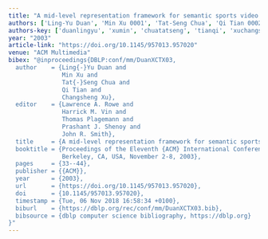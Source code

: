 ```yaml
---
title: "A mid-level representation framework for semantic sports video analysis"
authors: ['Ling-Yu Duan', 'Min Xu 0001', 'Tat-Seng Chua', 'Qi Tian 0002', 'Changsheng Xu']
authors-key: ['duanlingyu', 'xumin', 'chuatatseng', 'tianqi', 'xuchangsheng']
year: "2003"
article-link: "https://doi.org/10.1145/957013.957020"
venue: "ACM Multimedia"
bibex: "@inproceedings{DBLP:conf/mm/DuanXCTX03,
  author    = {Ling{-}Yu Duan and
               Min Xu and
               Tat{-}Seng Chua and
               Qi Tian and
               Changsheng Xu},
  editor    = {Lawrence A. Rowe and
               Harrick M. Vin and
               Thomas Plagemann and
               Prashant J. Shenoy and
               John R. Smith},
  title     = {A mid-level representation framework for semantic sports video analysis},
  booktitle = {Proceedings of the Eleventh {ACM} International Conference on Multimedia,
               Berkeley, CA, USA, November 2-8, 2003},
  pages     = {33--44},
  publisher = {{ACM}},
  year      = {2003},
  url       = {https://doi.org/10.1145/957013.957020},
  doi       = {10.1145/957013.957020},
  timestamp = {Tue, 06 Nov 2018 16:58:34 +0100},
  biburl    = {https://dblp.org/rec/conf/mm/DuanXCTX03.bib},
  bibsource = {dblp computer science bibliography, https://dblp.org}
}"
---
```

